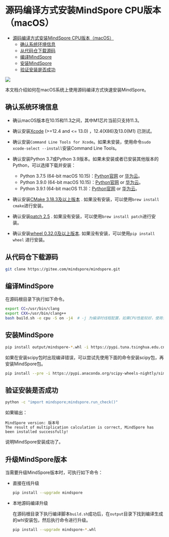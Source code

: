 # 源码编译方式安装MindSpore CPU版本（macOS）

<!-- TOC -->

- [源码编译方式安装MindSpore CPU版本（macOS）](#源码编译方式安装mindspore-cpu版本macos)
    - [确认系统环境信息](#确认系统环境信息)
    - [从代码仓下载源码](#从代码仓下载源码)
    - [编译MindSpore](#编译mindspore)
    - [安装MindSpore](#安装mindspore)
    - [验证安装是否成功](#验证安装是否成功)

<!-- /TOC -->

<a href="https://gitee.com/mindspore/docs/blob/master/install/mindspore_cpu_mac_install_source.md" target="_blank"><img src="https://gitee.com/mindspore/docs/raw/master/resource/_static/logo_source.png"></a>

本文档介绍如何在macOS系统上使用源码编译方式快速安装MindSpore。

## 确认系统环境信息

- 确认macOS版本在10.15和11.3之间，其中M1芯片当前只支持11.3。

- 确认安装[Xcode](https://xcodereleases.com/) (>=12.4 and <= 13.0) ，12.4(X86)及13.0(M1) 已测试。

- 确认安装`Command Line Tools for Xcode`。如果未安装，使用命令`sudo xcode-select --install`安装Command Line Tools。

- 确认安装Python 3.7或Python 3.9版本。如果未安装或者已安装其他版本的Python，可以选择下载并安装：

    - Python 3.7.5 (64-bit macOS 10.15)：[Python官网](https://www.python.org/ftp/python/3.7.5/python-3.7.5-macosx10.9.pkg) or [华为云](https://repo.huaweicloud.com/python/3.7.5/python-3.7.5-macosx10.9.pkg)。
    - Python 3.9.0 (64-bit macOS 10.15)：[Python官网](https://www.python.org/ftp/python/3.9.0/python-3.9.0-macosx10.9.pkg) or [华为云](https://repo.huaweicloud.com/python/3.9.0/python-3.9.0-macosx10.9.pkg)。
    - Python 3.9.1 (64-bit macOS 11.3)：[Python官网](https://www.python.org/ftp/python/3.9.1/python-3.9.1-macos11.0.pkg) or [华为云](https://www.python.org/ftp/python/3.9.1/python-3.9.1-macos11.0.pkg)。

- 确认安装[CMake 3.18.3及以上版本](https://cmake.org/download/) . 如果没有安装，可以使用`brew install cmake`进行安装。

- 确认安装[patch 2.5](http://ftp.gnu.org/gnu/patch/) . 如果没有安装，可以使用`brew install patch`进行安装。

- 确认安装[wheel 0.32.0及以上版本](https://pypi.org/project/wheel/). 如果没有安装，可以使用`pip install wheel` 进行安装。

## 从代码仓下载源码

```bash
git clone https://gitee.com/mindspore/mindspore.git
```

## 编译MindSpore

在源码根目录下执行如下命令。

```bash
export CC=/usr/bin/clang
export CXX=/usr/bin/clang++
bash build.sh -e cpu -S on -j4  # -j 为编译时线程配置，如果CPU性能较好，使用多线程方式编译，参数通常为CPU核数的两倍
```

## 安装MindSpore

```bash
pip install output/mindspore-*.whl -i https://pypi.tuna.tsinghua.edu.cn/simple
```

如果在安装scipy包时出现编译错误，可以尝试先使用下面的命令安装scipy包，再安装MindSpore包。

```bash
pip install --pre -i https://pypi.anaconda.org/scipy-wheels-nightly/simple scipy
```

## 验证安装是否成功

```bash
python -c "import mindspore;mindspore.run_check()"
```

如果输出：

```text
MindSpore version: 版本号
The result of multiplication calculation is correct, MindSpore has been installed successfully!
```

说明MindSpore安装成功了。

## 升级MindSpore版本

当需要升级MindSpore版本时，可执行如下命令：

- 直接在线升级

    ```bash
    pip install --upgrade mindspore
    ```

- 本地源码编译升级

    在源码根目录下执行编译脚本`build.sh`成功后，在`output`目录下找到编译生成的whl安装包，然后执行命令进行升级。

    ```bash
    pip install --upgrade mindspore-*.whl
    ```